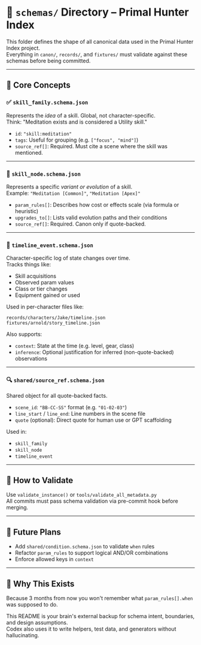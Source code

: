 # 📐 `schemas/` Directory – Primal Hunter Index

This folder defines the shape of all canonical data used in the Primal Hunter Index project.  
Everything in `canon/`, `records/`, and `fixtures/` must validate against these schemas before being committed.

---

## 🧱 Core Concepts

### ✅ `skill_family.schema.json`
Represents the *idea* of a skill. Global, not character-specific.  
Think: "Meditation exists and is considered a Utility skill."

- `id`: `"skill:meditation"`
- `tags`: Useful for grouping (e.g. `["focus", "mind"]`)
- `source_ref[]`: Required. Must cite a scene where the skill was mentioned.

---

### 🌱 `skill_node.schema.json`
Represents a specific *variant or evolution* of a skill.  
Example: `"Meditation [Common]"`, `"Meditation [Apex]"`

- `param_rules[]`: Describes how cost or effects scale (via formula or heuristic)
- `upgrades_to[]`: Lists valid evolution paths and their conditions
- `source_ref[]`: Required. Canon only if quote-backed.

---

### 📘 `timeline_event.schema.json`
Character-specific log of state changes over time.  
Tracks things like:

- Skill acquisitions
- Observed param values
- Class or tier changes
- Equipment gained or used

Used in per-character files like:

```
records/characters/Jake/timeline.json
fixtures/arnold/story_timeline.json
```

Also supports:

- `context`: State at the time (e.g. level, gear, class)
- `inference`: Optional justification for inferred (non-quote-backed) observations

---

### 🔍 `shared/source_ref.schema.json`
Shared object for all quote-backed facts.

- `scene_id`: `"BB-CC-SS"` format (e.g. `"01-02-03"`)
- `line_start` / `line_end`: Line numbers in the scene file
- `quote` (optional): Direct quote for human use or GPT scaffolding

Used in:
- `skill_family`
- `skill_node`
- `timeline_event`

---

## 🧪 How to Validate

Use `validate_instance()` or `tools/validate_all_metadata.py`  
All commits must pass schema validation via pre-commit hook before merging.

---

## 🚧 Future Plans

- Add `shared/condition.schema.json` to validate `when` rules
- Refactor `param_rules` to support logical AND/OR combinations
- Enforce allowed keys in `context`

---

## 🧠 Why This Exists

Because 3 months from now you won't remember what `param_rules[].when` was supposed to do.

This README is your brain's external backup for schema intent, boundaries, and design assumptions.  
Codex also uses it to write helpers, test data, and generators without hallucinating.